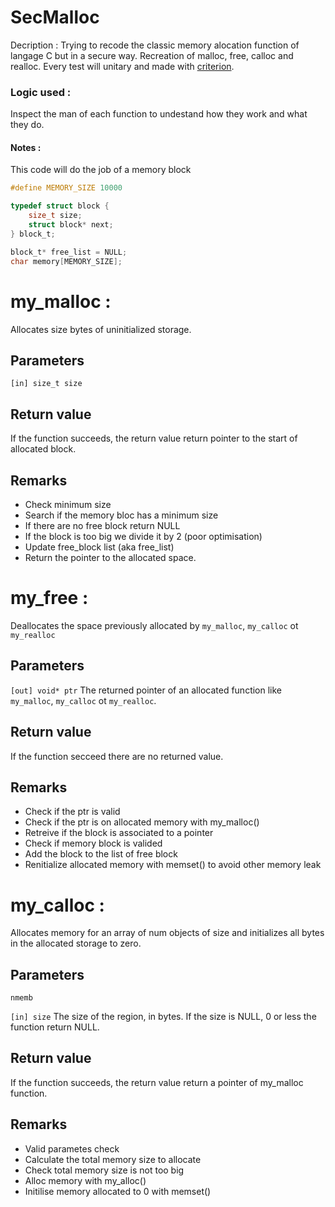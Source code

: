 # SecMalloc
Decription : Trying to recode the classic memory alocation function of langage C but in a secure way. Recreation of malloc, free, calloc and realloc.
Every test will unitary and made with [criterion](https://criterion.readthedocs.io/en/master/intro.html).

### Logic used :
Inspect the man of each function to undestand how they work and what they do.

#### Notes :
This code will do the job of a memory block
```c
#define MEMORY_SIZE 10000

typedef struct block {
    size_t size;
    struct block* next;
} block_t;

block_t* free_list = NULL;
char memory[MEMORY_SIZE];
```

# my_malloc :
Allocates size bytes of uninitialized storage. 
## Parameters
`[in] size_t size`

## Return value
If the function succeeds, the return value return pointer to the start of allocated block.

## Remarks
- Check minimum size
- Search if the memory bloc has a minimum size
- If there are no free block return NULL
- If the block is too big we divide it by 2 (poor optimisation)
- Update free_block list (aka free_list)
- Return the pointer to the allocated space.

# my_free :
Deallocates the space previously allocated by `my_malloc`, `my_calloc` ot `my_realloc`
## Parameters 
`[out] void* ptr`
The returned pointer of an allocated function like `my_malloc`, `my_calloc` ot `my_realloc`.

## Return value
If the function secceed there are no returned value.

## Remarks
- Check if the ptr is valid
- Check if the ptr is on allocated memory with my_malloc()
- Retreive if the block is associated to a pointer
- Check if memory block is valided
- Add the block to the list of free block
- Renitialize allocated memory with memset() to avoid other memory leak

# my_calloc :
Allocates memory for an array of num objects of size and initializes all bytes in the allocated storage to zero.

## Parameters 
`nmemb`

`[in] size`
The size of the region, in bytes. If the size is NULL, 0 or less the function return NULL.

## Return value
If the function succeeds, the return value return a pointer of my_malloc function.

## Remarks
- Valid parametes check
- Calculate the total memory size to allocate
- Check total memory size is not too big
- Alloc memory with my_alloc()
- Initilise memory allocated to 0 with memset()    
